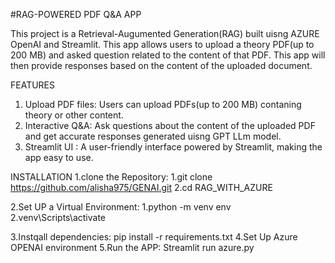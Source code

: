 #RAG-POWERED PDF Q&A APP


This project is a Retrieval-Augumented Generation(RAG) built uisng AZURE OpenAI and Streamlit. This app allows users to upload a theory PDF(up to 200 MB) and asked question related to the content of that PDF.
This app will then provide responses based on the content of the uploaded document.

FEATURES
1. Upload PDF files: Users can upload PDFs(up to 200 MB) contaning theory or other content.
2. Interactive Q&A: Ask questions about the content of the uploaded PDF and get accurate responses generated uisng GPT LLm model.
3. Streamlit UI : A user-friendly interface powered by Streamlit, making the app easy to use.


INSTALLATION
1.clone the Repository: 
          1.git clone https://github.com/alisha975/GENAI.git
          2.cd RAG_WITH_AZURE
          
2.Set UP a Virtual Environment:
           1.python -m venv env
           2.venv\Scripts\activate

3.Instqall dependencies: pip install -r requirements.txt
4.Set Up Azure OPENAI environment
5.Run the APP: Streamlit run azure.py

